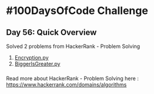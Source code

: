 # #100DaysOfCode Challenge
## Day 56: Quick Overview
Solved 2 problems from HackerRank - Problem Solving
1. [Encryption.py](https://github.com/sandeep-krishna/100DaysOfCode/blob/master/Day%2056/Encryption.py)
2. [BiggerIsGreater.py](https://github.com/sandeep-krishna/100DaysOfCode/blob/master/Day%2056/BiggerIsGreater.py)
### 
Read more about HackerRank - Problem Solving here : https://www.hackerrank.com/domains/algorithms